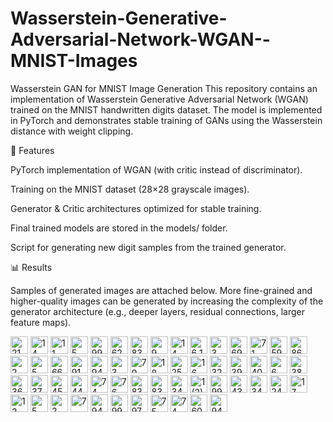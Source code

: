 # Wasserstein-Generative-Adversarial-Network-WGAN--MNIST-Images
Wasserstein GAN for MNIST Image Generation  This repository contains an implementation of Wasserstein Generative Adversarial Network (WGAN) trained on the MNIST handwritten digits dataset. The model is implemented in PyTorch and demonstrates stable training of GANs using the Wasserstein distance with weight clipping.

🚀 Features

PyTorch implementation of WGAN (with critic instead of discriminator).

Training on the MNIST dataset (28×28 grayscale images).

Generator & Critic architectures optimized for stable training.

Final trained models are stored in the models/ folder.

Script for generating new digit samples from the trained generator.

📊 Results

Samples of generated images are attached below.
More fine-grained and higher-quality images can be generated by increasing the complexity of the generator architecture (e.g., deeper layers, residual connections, larger feature maps).

<img width="28" height="28" alt="21" src="https://github.com/user-attachments/assets/ea27fcde-8165-4387-87a1-48ac5927aba5" />
<img width="28" height="28" alt="14" src="https://github.com/user-attachments/assets/84af8c56-c9ab-4291-8e25-7bb2a382c5b9" />
<img width="28" height="28" alt="11" src="https://github.com/user-attachments/assets/1f61d658-b65d-46d8-8f6d-c2ce0258cd3d" />
<img width="28" height="28" alt="5" src="https://github.com/user-attachments/assets/3c5eb4ce-adef-411b-affb-ebd9df69f041" />
<img width="28" height="28" alt="99 (1)" src="https://github.com/user-attachments/assets/74864d8a-a9f2-4082-9917-037fcb44b9f4" />
<img width="28" height="28" alt="62" src="https://github.com/user-attachments/assets/2cce3931-490a-4eb2-ad58-027ae6e2de96" />
<img width="28" height="28" alt="83" src="https://github.com/user-attachments/assets/8797d6e3-aa86-4ca0-a661-ef218fd1dbd5" />
<img width="28" height="28" alt="9" src="https://github.com/user-attachments/assets/94a8fb65-df01-4241-8de1-76c311ee5a86" />
<img width="28" height="28" alt="14" src="https://github.com/user-attachments/assets/7c107bcf-f9a9-4c44-85af-9f8cd4805d68" />
<img width="28" height="28" alt="6 1" src="https://github.com/user-attachments/assets/3851bc34-80a0-40f2-98db-9706b9cce5e4" />
<img width="28" height="28" alt="3" src="https://github.com/user-attachments/assets/0980ae50-0f1b-4465-9d4c-874053d2b227" />
<img width="28" height="28" alt="69" src="https://github.com/user-attachments/assets/9fa38abe-d44d-4b4c-9741-19381d373b60" />
<img width="28" height="28" alt="71" src="https://github.com/user-attachments/assets/91dd5d6f-9b5c-4e56-ac43-4ba8128f0fc2" />
<img width="28" height="28" alt="59" src="https://github.com/user-attachments/assets/83dcc32c-5a97-476c-adac-470d2db7012b" />
<img width="28" height="28" alt="86" src="https://github.com/user-attachments/assets/e1e01f47-9dbf-44ff-a4b8-92afbca56b6f" />
<img width="28" height="28" alt="2" src="https://github.com/user-attachments/assets/d9da69b7-5170-4942-9d1d-07fd56f3aed9" />
<img width="28" height="28" alt="5" src="https://github.com/user-attachments/assets/4a755124-1d8e-4e1e-9120-94ba6d3d527b" />
<img width="28" height="28" alt="66" src="https://github.com/user-attachments/assets/a6323c98-5dc5-40d8-8742-9d19bf65ac45" />
<img width="28" height="28" alt="91" src="https://github.com/user-attachments/assets/2d8a4ad6-1b38-49d4-bee1-e888359b5721" />
<img width="28" height="28" alt="94" src="https://github.com/user-attachments/assets/7f67c9a1-07c8-4e63-9bc0-5a99f6da0e48" />
<img width="28" height="28" alt="3" src="https://github.com/user-attachments/assets/ae176b50-f9e0-4f05-9047-c5059441d4da" />
<img width="28" height="28" alt="79" src="https://github.com/user-attachments/assets/1e2bec31-ca6c-489e-924c-022a12a189e6" />
<img width="28" height="28" alt="18" src="https://github.com/user-attachments/assets/3b92c2a1-339e-4318-be5a-51cca37f9ce1" />
<img width="28" height="28" alt="25" src="https://github.com/user-attachments/assets/62a02d7c-3a78-4a60-883a-e2e9a3fd5783" />
<img width="28" height="28" alt="16" src="https://github.com/user-attachments/assets/558e8209-a7ac-493d-a694-1b0c815a1f89" />
<img width="28" height="28" alt="32" src="https://github.com/user-attachments/assets/b0b0db02-be91-4a57-bc89-4c4c43b5c452" />
<img width="28" height="28" alt="39" src="https://github.com/user-attachments/assets/a7d7a2fa-ee03-46e4-9d4f-523bbbc5a455" />
<img width="28" height="28" alt="40" src="https://github.com/user-attachments/assets/67685dae-6237-4ecf-b6e1-1a150a43dd39" />
<img width="28" height="28" alt="6" src="https://github.com/user-attachments/assets/2ee8e0a1-39ef-4dfe-a079-86faebe2f82d" />
<img width="28" height="28" alt="38" src="https://github.com/user-attachments/assets/4f271b77-4349-43c8-810d-9c23c9077dec" />
<img width="28" height="28" alt="36" src="https://github.com/user-attachments/assets/852e64fe-6811-41bd-9e58-585b3a14a537" />
<img width="28" height="28" alt="37" src="https://github.com/user-attachments/assets/0e70f3ae-71c4-4654-bd78-9c7eaf4d98c0" />
<img width="28" height="28" alt="45" src="https://github.com/user-attachments/assets/41c70da3-9f66-4f95-9e7a-b2e39a3e71b0" />
<img width="28" height="28" alt="44" src="https://github.com/user-attachments/assets/611ca1f7-943e-4dbe-90d6-707919122725" />
<img width="28" height="28" alt="74" src="https://github.com/user-attachments/assets/f6d49495-979a-421d-8773-80b991255ac8" />
<img width="28" height="28" alt="76" src="https://github.com/user-attachments/assets/d6dc745a-bca5-4422-8f26-f641563f86f7" />
<img width="28" height="28" alt="83 (1)" src="https://github.com/user-attachments/assets/5ad0a6d6-dc29-49dd-a743-f86046a41a51" />
<img width="28" height="28" alt="83" src="https://github.com/user-attachments/assets/a47697ca-ed8b-46a5-82f3-9557768b5903" />
<img width="28" height="28" alt="34" src="https://github.com/user-attachments/assets/2601869d-aa71-4594-926a-f94304eecc92" />
<img width="28" height="28" alt="1 (2)" src="https://github.com/user-attachments/assets/005d4b3f-3379-4003-9d3d-8246c6e28e2c" />
<img width="28" height="28" alt="99 (1)" src="https://github.com/user-attachments/assets/5cdade7b-99a2-4351-90fa-fd2d1347f193" />
<img width="28" height="28" alt="43" src="https://github.com/user-attachments/assets/3dca0ed1-f5f6-41e9-82c3-ffd0e776b405" />
<img width="28" height="28" alt="34" src="https://github.com/user-attachments/assets/8a48ccd7-9090-47dc-aa35-7abcd0188c4b" />
<img width="28" height="28" alt="24" src="https://github.com/user-attachments/assets/8a3e4ca7-d728-46e1-ab4d-09718da2d885" />
<img width="28" height="28" alt="17" src="https://github.com/user-attachments/assets/5733d555-f344-481b-b511-78809a9a8c78" />
<img width="28" height="28" alt="12" src="https://github.com/user-attachments/assets/b32792b8-72c4-48a2-8d36-e41b0b71c140" />
<img width="28" height="28" alt="5 (1)" src="https://github.com/user-attachments/assets/0fb49a9d-3c9d-4120-9e3f-7607e82a8742" />
<img width="28" height="28" alt="2 (1)" src="https://github.com/user-attachments/assets/f716a857-0081-4bf4-8002-e8a5e9927b99" />
<img width="28" height="28" alt="7" src="https://github.com/user-attachments/assets/499cac7a-3779-4f39-8679-41150862434f" />
<img width="28" height="28" alt="94 (1)" src="https://github.com/user-attachments/assets/38a68362-7bd1-41c9-8161-f7b97103376e" />
<img width="28" height="28" alt="99" src="https://github.com/user-attachments/assets/2ce2d4ae-a2ab-418b-a556-f2614f550b97" />
<img width="28" height="28" alt="97" src="https://github.com/user-attachments/assets/11eb5cae-d984-449a-a610-1f93fab860ce" />
<img width="28" height="28" alt="75 (1)" src="https://github.com/user-attachments/assets/d20d43e0-1ce8-42f5-b304-3358a51ca971" />
<img width="28" height="28" alt="74 (1)" src="https://github.com/user-attachments/assets/53a80ec3-c0b8-4e8e-ab05-5f0b5a67ab07" />
<img width="28" height="28" alt="60" src="https://github.com/user-attachments/assets/f91f86a2-b5a8-4cf6-bb98-a973210a0df1" />
<img width="28" height="28" alt="94 (1)" src="https://github.com/user-attachments/assets/1426a7a7-07c2-4700-9c68-2b93752fc2b6" />
